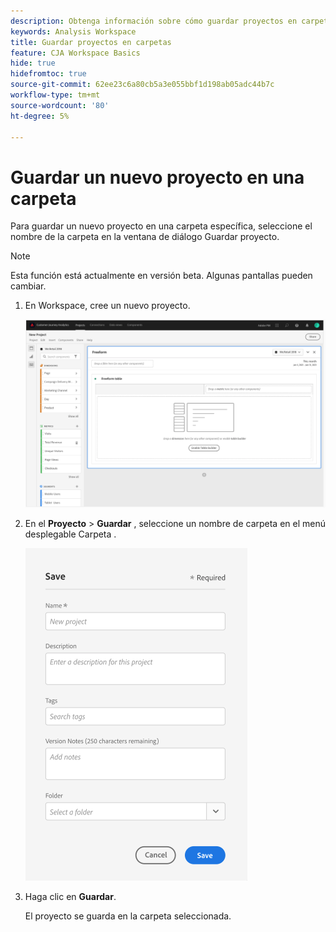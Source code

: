 ```yaml
---
description: Obtenga información sobre cómo guardar proyectos en carpetas en Workspace
keywords: Analysis Workspace
title: Guardar proyectos en carpetas
feature: CJA Workspace Basics
hide: true
hidefromtoc: true
source-git-commit: 62ee23c6a80cb5a3e055bbf1d198ab05adc44b7c
workflow-type: tm+mt
source-wordcount: '80'
ht-degree: 5%

---
```



# Guardar un nuevo proyecto en una carpeta

Para guardar un nuevo proyecto en una carpeta específica, seleccione el nombre de la carpeta en la ventana de diálogo Guardar proyecto.

>[!NOTE]
>
>Esta función está actualmente en versión beta. Algunas pantallas pueden cambiar.

1. En Workspace, cree un nuevo proyecto.

   ![](/help/analysis-workspace/build-workspace-project/assets/save-to-folder1.png)

1. En el **Proyecto** > **Guardar** , seleccione un nombre de carpeta en el menú desplegable Carpeta .

   ![](/help/analysis-workspace/build-workspace-project/assets/save-to-folder2.png)

1. Haga clic en **Guardar**.

   El proyecto se guarda en la carpeta seleccionada.
